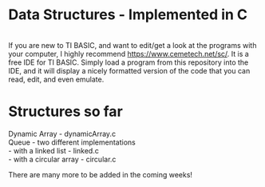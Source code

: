 # Data Structures - Implemented in C
\
If you are new to TI BASIC, and want to edit/get a look at the programs with your computer, I highly recommend https://www.cemetech.net/sc/.  It is a free IDE for TI BASIC.  Simply load a program from this repository into the IDE, and it will display a nicely formatted version of the code that you can read, edit, and even emulate.

# Structures so far
Dynamic Array - dynamicArray.c\
Queue - two different implementations\
    - with a linked list - linked.c\
    - with a circular array - circular.c

There are many more to be added in the coming weeks!
